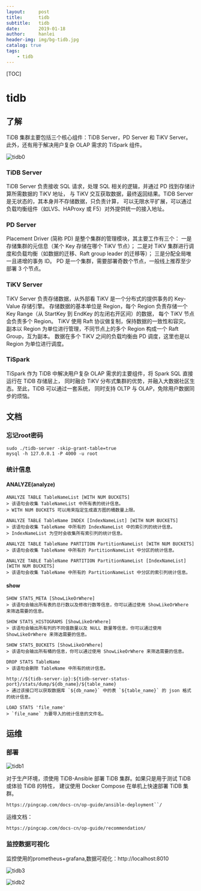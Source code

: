 ```yaml
---
layout:     post
title:      tidb
subtitle:   tidb
date:       2019-01-18
author:     hanlei
header-img: img/bg-tidb.jpg
catalog: true
tags:
    - tidb
---
```






[TOC]



# tidb

## 了解

TiDB 集群主要包括三个核心组件：TiDB Server，PD Server 和 TiKV Server。此外，还有用于解决用户复杂 OLAP 需求的 TiSpark 组件。

![tidb0](https://github.com/miniper/miniper.github.io/raw/master/img/tidb0.png)

### TiDB Server

TiDB Server 负责接收 SQL 请求，处理 SQL 相关的逻辑，并通过 PD 找到存储计算所需数据的 TiKV 地址，
与 TiKV 交互获取数据，最终返回结果。TiDB Server 是无状态的，其本身并不存储数据，只负责计算，
可以无限水平扩展，可以通过负载均衡组件（如LVS、HAProxy 或 F5）对外提供统一的接入地址。

### PD Server

Placement Driver (简称 PD) 是整个集群的管理模块，其主要工作有三个：
一是存储集群的元信息（某个 Key 存储在哪个 TiKV 节点）；
二是对 TiKV 集群进行调度和负载均衡（如数据的迁移、Raft group leader 的迁移等）；
三是分配全局唯一且递增的事务 ID。
PD 是一个集群，需要部署奇数个节点，一般线上推荐至少部署 3 个节点。

### TiKV Server

TiKV Server 负责存储数据，从外部看 TiKV 是一个分布式的提供事务的 Key-Value 存储引擎。
存储数据的基本单位是 Region，每个 Region 负责存储一个 Key Range（从 StartKey 到 EndKey 的左闭右开区间）的数据，
每个 TiKV 节点会负责多个 Region。
TiKV 使用 Raft 协议做复制，保持数据的一致性和容灾。
副本以 Region 为单位进行管理，不同节点上的多个 Region 构成一个 Raft Group，互为副本。
数据在多个 TiKV 之间的负载均衡由 PD 调度，这里也是以 Region 为单位进行调度。

### TiSpark

TiSpark 作为 TiDB 中解决用户复杂 OLAP 需求的主要组件，将 Spark SQL 直接运行在 TiDB 存储层上，
同时融合 TiKV 分布式集群的优势，并融入大数据社区生态。至此，TiDB 可以通过一套系统，
同时支持 OLTP 与 OLAP，免除用户数据同步的烦恼。

## 文档

### 忘记root密码

```
sudo ./tidb-server -skip-grant-table=true
mysql -h 127.0.0.1 -P 4000 -u root
```

### 统计信息

#### ANALYZE(analyze)

```
ANALYZE TABLE TableNameList [WITH NUM BUCKETS]
> 该语句会收集 TableNameList 中所有表的统计信息。
> WITH NUM BUCKETS 可以用来指定生成直方图的桶数量上限。

ANALYZE TABLE TableName INDEX [IndexNameList] [WITH NUM BUCKETS]
> 该语句会收集 TableName 中所有的 IndexNameList 中的索引列的统计信息。
> IndexNameList 为空时会收集所有索引列的统计信息。

ANALYZE TABLE TableName PARTITION PartitionNameList [WITH NUM BUCKETS]
> 该语句会收集 TableName 中所有的 PartitionNameList 中分区的统计信息。

ANALYZE TABLE TableName PARTITION PartitionNameList [IndexNameList] [WITH NUM BUCKETS]
> 该语句会收集 TableName 中所有的 PartitionNameList 中分区的索引列统计信息。
```

#### show

```
SHOW STATS_META [ShowLikeOrWhere]
> 该语句会输出所有表的总行数以及修改行数等信息，你可以通过使用 ShowLikeOrWhere 来筛选需要的信息。

SHOW STATS_HISTOGRAMS [ShowLikeOrWhere]
> 该语句会输出所有列的不同值数量以及 NULL 数量等信息，你可以通过使用 ShowLikeOrWhere 来筛选需要的信息。

SHOW STATS_BUCKETS [ShowLikeOrWhere]
> 该语句会输出所有桶的信息，你可以通过使用 ShowLikeOrWhere 来筛选需要的信息。

DROP STATS TableName
> 该语句会删除 TableName 中所有的统计信息。

http://${tidb-server-ip}:${tidb-server-status-port}/stats/dump/${db_name}/${table_name}
> 通过该接口可以获取数据库 `${db_name}` 中的表 `${table_name}` 的 json 格式的统计信息。

LOAD STATS 'file_name'
> `file_name` 为要导入的统计信息的文件名。
```

## 运维

### 部署

![tidb1](https://github.com/miniper/miniper.github.io/raw/master/img/tidb1.png)

对于生产环境，须使用 TiDB-Ansible 部署 TiDB 集群。如果只是用于测试 TiDB 或体验 TiDB 的特性，
建议使用 Docker Compose 在单机上快速部署 TiDB 集群。

`https://pingcap.com/docs-cn/op-guide/ansible-deployment``/`

运维文档：

`https://pingcap.com/docs-cn/op-guide/recommendation/`

### 监控数据可视化

监控使用的prometheus+grafana,数据可视化：http://localhost:8010





![tidb3](https://github.com/miniper/miniper.github.io/raw/master/img/tidb3.png)











![tidb2](https://github.com/miniper/miniper.github.io/raw/master/img/tidb2.png)
